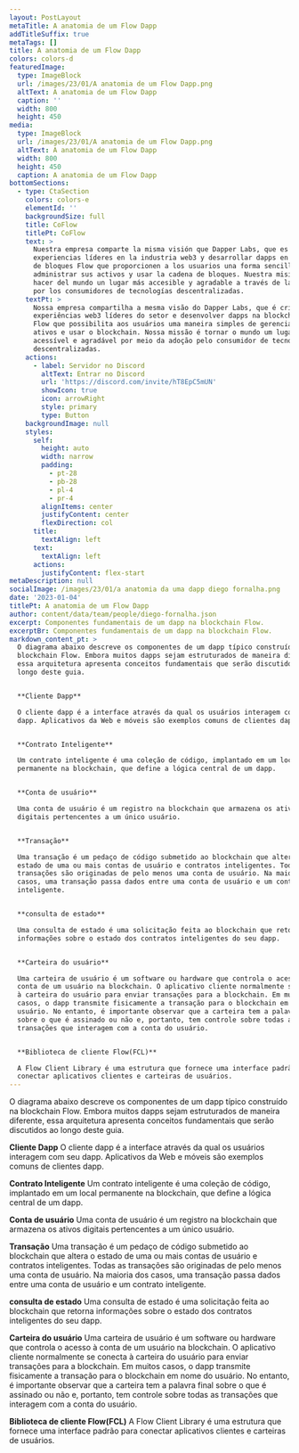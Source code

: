 ```yaml
---
layout: PostLayout
metaTitle: A anatomia de um Flow Dapp
addTitleSuffix: true
metaTags: []
title: A anatomia de um Flow Dapp
colors: colors-d
featuredImage:
  type: ImageBlock
  url: /images/23/01/A anatomia de um Flow Dapp.png
  altText: A anatomia de um Flow Dapp
  caption: ''
  width: 800
  height: 450
media:
  type: ImageBlock
  url: /images/23/01/A anatomia de um Flow Dapp.png
  altText: A anatomia de um Flow Dapp
  width: 800
  height: 450
  caption: A anatomia de um Flow Dapp
bottomSections:
  - type: CtaSection
    colors: colors-e
    elementId: ''
    backgroundSize: full
    title: CoFlow
    titlePt: CoFlow
    text: >
      Nuestra empresa comparte la misma visión que Dapper Labs, que es crear
      experiencias líderes en la industria web3 y desarrollar dapps en la cadena
      de bloques Flow que proporcionen a los usuarios una forma sencilla de
      administrar sus activos y usar la cadena de bloques. Nuestra misión es
      hacer del mundo un lugar más accesible y agradable a través de la adopción
      por los consumidores de tecnologías descentralizadas.
    textPt: >
      Nossa empresa compartilha a mesma visão do Dapper Labs, que é criar
      experiências web3 líderes do setor e desenvolver dapps na blockchain da
      Flow que possibilita aos usuários uma maneira simples de gerenciar seus
      ativos e usar o blockchain. Nossa missão é tornar o mundo um lugar mais
      acessível e agradável por meio da adoção pelo consumidor de tecnologias
      descentralizadas.
    actions:
      - label: Servidor no Discord
        altText: Entrar no Discord
        url: 'https://discord.com/invite/hT8EpC5mUN'
        showIcon: true
        icon: arrowRight
        style: primary
        type: Button
    backgroundImage: null
    styles:
      self:
        height: auto
        width: narrow
        padding:
          - pt-28
          - pb-28
          - pl-4
          - pr-4
        alignItems: center
        justifyContent: center
        flexDirection: col
      title:
        textAlign: left
      text:
        textAlign: left
      actions:
        justifyContent: flex-start
metaDescription: null
socialImage: /images/23/01/a anatomia da uma dapp diego fornalha.png
date: '2023-01-04'
titlePt: A anatomia de um Flow Dapp
author: content/data/team/people/diego-fornalha.json
excerpt: Componentes fundamentais de um dapp na blockchain Flow.
excerptBr: Componentes fundamentais de um dapp na blockchain Flow.
markdown_content_pt: >
  O diagrama abaixo descreve os componentes de um dapp típico construído na
  blockchain Flow. Embora muitos dapps sejam estruturados de maneira diferente,
  essa arquitetura apresenta conceitos fundamentais que serão discutidos ao
  longo deste guia.


  **Cliente Dapp**

  O cliente dapp é a interface através da qual os usuários interagem com seu
  dapp. Aplicativos da Web e móveis são exemplos comuns de clientes dapp.


  **Contrato Inteligente**

  Um contrato inteligente é uma coleção de código, implantado em um local
  permanente na blockchain, que define a lógica central de um dapp.


  **Conta de usuário**

  Uma conta de usuário é um registro na blockchain que armazena os ativos
  digitais pertencentes a um único usuário.


  **Transação**

  Uma transação é um pedaço de código submetido ao blockchain que altera o
  estado de uma ou mais contas de usuário e contratos inteligentes. Todas as
  transações são originadas de pelo menos uma conta de usuário. Na maioria dos
  casos, uma transação passa dados entre uma conta de usuário e um contrato
  inteligente.


  **consulta de estado**

  Uma consulta de estado é uma solicitação feita ao blockchain que retorna
  informações sobre o estado dos contratos inteligentes do seu dapp.


  **Carteira do usuário**

  Uma carteira de usuário é um software ou hardware que controla o acesso à
  conta de um usuário na blockchain. O aplicativo cliente normalmente se conecta
  à carteira do usuário para enviar transações para a blockchain. Em muitos
  casos, o dapp transmite fisicamente a transação para o blockchain em nome do
  usuário. No entanto, é importante observar que a carteira tem a palavra final
  sobre o que é assinado ou não e, portanto, tem controle sobre todas as
  transações que interagem com a conta do usuário.


  **Biblioteca de cliente Flow(FCL)**

  A Flow Client Library é uma estrutura que fornece uma interface padrão para
  conectar aplicativos clientes e carteiras de usuários.
---
```

O diagrama abaixo descreve os componentes de um dapp típico construído na blockchain Flow. Embora muitos dapps sejam estruturados de maneira diferente, essa arquitetura apresenta conceitos fundamentais que serão discutidos ao longo deste guia.

**Cliente Dapp**
O cliente dapp é a interface através da qual os usuários interagem com seu dapp. Aplicativos da Web e móveis são exemplos comuns de clientes dapp.

**Contrato Inteligente**
Um contrato inteligente é uma coleção de código, implantado em um local permanente na blockchain, que define a lógica central de um dapp.

**Conta de usuário**
Uma conta de usuário é um registro na blockchain que armazena os ativos digitais pertencentes a um único usuário.

**Transação**
Uma transação é um pedaço de código submetido ao blockchain que altera o estado de uma ou mais contas de usuário e contratos inteligentes. Todas as transações são originadas de pelo menos uma conta de usuário. Na maioria dos casos, uma transação passa dados entre uma conta de usuário e um contrato inteligente.

**consulta de estado**
Uma consulta de estado é uma solicitação feita ao blockchain que retorna informações sobre o estado dos contratos inteligentes do seu dapp.

**Carteira do usuário**
Uma carteira de usuário é um software ou hardware que controla o acesso à conta de um usuário na blockchain. O aplicativo cliente normalmente se conecta à carteira do usuário para enviar transações para a blockchain. Em muitos casos, o dapp transmite fisicamente a transação para o blockchain em nome do usuário. No entanto, é importante observar que a carteira tem a palavra final sobre o que é assinado ou não e, portanto, tem controle sobre todas as transações que interagem com a conta do usuário.

**Biblioteca de cliente Flow(FCL)**
A Flow Client Library é uma estrutura que fornece uma interface padrão para conectar aplicativos clientes e carteiras de usuários.
